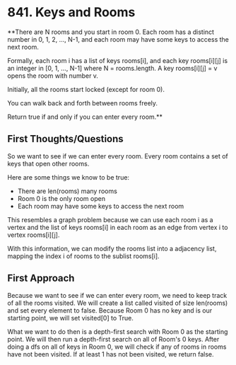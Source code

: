 # 841. Keys and Rooms #

**There are N rooms and you start in room 0.  Each room has a distinct number in 0, 1, 2, ..., N-1, and each room may have some keys to access the next room.

Formally, each room i has a list of keys rooms[i], and each key rooms[i][j] is an integer in [0, 1, ..., N-1] where N = rooms.length.  A key rooms[i][j] = v opens the room with number v.

Initially, all the rooms start locked (except for room 0).

You can walk back and forth between rooms freely.

Return true if and only if you can enter every room.**

## First Thoughts/Questions ##

So we want to see if we can enter every room. Every room contains a set of keys that open other rooms.

Here are some things we know to be true:

- There are len(rooms) many rooms
- Room 0 is the only room open
- Each room may have some keys to access the next room

This resembles a graph problem because we can use each room i as a vertex and the list of keys rooms[i] in each room as an edge from vertex i to vertex rooms[i][j].

With this information, we can modify the rooms list into a adjacency list, mapping the index i of rooms to the sublist rooms[i].

## First Approach ##

Because we want to see if we can enter every room, we need to keep track of all the rooms visited. We will create a list called visited of size len(rooms) and set every element to false. Because Room 0 has no key and is our starting point, we will set visited[0] to True.

What we want to do then is a depth-first search with Room 0 as the starting point. We will then run a depth-first search on all of Room's 0 keys. After doing a dfs on all of keys in Room 0, we will check if any of rooms in rooms have not been visited. If at least 1 has not been visited, we return false. 
